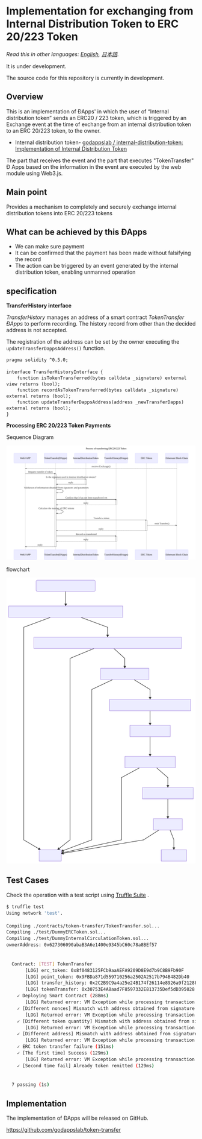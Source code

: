 # Implementation for exchanging from Internal Distribution Token to ERC 20/223 Token

*Read this in other languages: [English](README.em.md), [日本語](README.ja.md).*

It is under development.

The source code for this repository is currently in development.

## Overview

This is an implementation of ÐApps' in which the user of “Internal distribution token” sends an ERC20 / 223 token, which is triggered by an Exchange event at the time of exchange from an internal distribution token to an ERC 20/223 token, to the owner.

- Internal distribution token- [godappslab / internal-distribution-token: Implementation of Internal Distribution Token](https://github.com/godappslab/internal-distribution-token)

The part that receives the event and the part that executes "TokenTransfer" Ð Apps based on the information in the event are executed by the web module using Web3.js.

## Main point

Provides a mechanism to completely and securely exchange internal distribution tokens into ERC 20/223 tokens

## What can be achieved by this ÐApps

- We can make sure payment
- It can be confirmed that the payment has been made without falsifying the record
- The action can be triggered by an event generated by the internal distribution token, enabling unmanned operation

## specification

**TransferHistory interface**

*TransferHistory* manages an address of a smart contract *TokenTransfer ÐApps* to perform recording. The history record from other than the decided address is not accepted.

The registration of the address can be set by the owner executing the `updateTransferDappsAddress()` function.

```solidity
pragma solidity ^0.5.0;

interface TransferHistoryInterface {
    function isTokenTransferred(bytes calldata _signature) external view returns (bool);
    function recordAsTokenTransferred(bytes calldata _signature) external returns (bool);
    function updateTransferDappsAddress(address _newTransferDapps) external returns (bool);
}
```

**Processing ERC 20/223 Token Payments**

Sequence Diagram

![ERC20/223トークン支払いの処理](docs/sequence-diagram/token-transfer.svg)

flowchart

<img src="docs/flowchart/token-transfer.svg" width="600" alt="ERC20/223トークン支払いの処理">

## Test Cases

Check the operation with a test script using [Truffle Suite](https://truffleframework.com/) .

```bash
$ truffle test
Using network 'test'.

Compiling ./contracts/token-transfer/TokenTransfer.sol...
Compiling ./test/DummyERCToken.sol...
Compiling ./test/DummyInternalCirculationToken.sol...
ownerAddress: 0x627306090abaB3A6e1400e9345bC60c78a8BEf57


  Contract: [TEST] TokenTransfer
       [LOG] erc_token: 0x8f0483125FCb9aaAEFA9209D8E9d7b9C8B9Fb90F
       [LOG] point_token: 0x9FBDa871d559710256a2502A2517b794B482Db40
       [LOG] transfer_history: 0x2C2B9C9a4a25e24B174f26114e8926a9f2128FE4
       [LOG] tokenTransfer: 0x30753E4A8aad7F8597332E813735Def5dD395028
    ✓ Deploying Smart Contract (288ms)
       [LOG] Returned error: VM Exception while processing transaction: revert Mismatch with address obtained from signature -- Reason given: Mismatch with address obtained from signature.
    ✓ [Different nonces] Mismatch with address obtained from signature (177ms)
       [LOG] Returned error: VM Exception while processing transaction: revert Mismatch with address obtained from signature -- Reason given: Mismatch with address obtained from signature.
    ✓ [Different token quantity] Mismatch with address obtained from signature (136ms)
       [LOG] Returned error: VM Exception while processing transaction: revert Mismatch with address obtained from signature -- Reason given: Mismatch with address obtained from signature.
    ✓ [Different address] Mismatch with address obtained from signature (120ms)
       [LOG] Returned error: VM Exception while processing transaction: revert transfer failed -- Reason given: transfer failed.
    ✓ ERC token transfer failure (151ms)
    ✓ [The first time] Success (129ms)
       [LOG] Returned error: VM Exception while processing transaction: revert Already token remitted -- Reason given: Already token remitted.
    ✓ [Second time fail] Already token remitted (129ms)


  7 passing (1s)
```

## Implementation

The implementation of ÐApps will be released on GitHub.

https://github.com/godappslab/token-transfer
